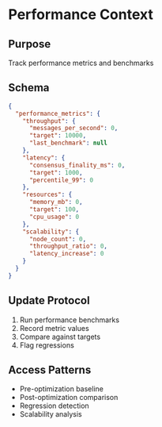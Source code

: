 # Performance Context

## Purpose
Track performance metrics and benchmarks

## Schema
```json
{
  "performance_metrics": {
    "throughput": {
      "messages_per_second": 0,
      "target": 10000,
      "last_benchmark": null
    },
    "latency": {
      "consensus_finality_ms": 0,
      "target": 1000,
      "percentile_99": 0
    },
    "resources": {
      "memory_mb": 0,
      "target": 100,
      "cpu_usage": 0
    },
    "scalability": {
      "node_count": 0,
      "throughput_ratio": 0,
      "latency_increase": 0
    }
  }
}
```

## Update Protocol
1. Run performance benchmarks
2. Record metric values
3. Compare against targets
4. Flag regressions

## Access Patterns
- Pre-optimization baseline
- Post-optimization comparison
- Regression detection
- Scalability analysis